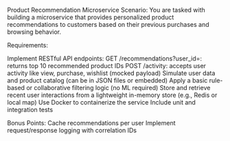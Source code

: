 Product Recommendation Microservice
Scenario:
You are tasked with building a microservice that provides personalized product recommendations to customers based on their previous purchases and browsing behavior.

Requirements:

Implement RESTful API endpoints:
GET /recommendations?user_id=<id>: returns top 10 recommended product IDs
POST /activity: accepts user activity like view, purchase, wishlist (mocked payload)
Simulate user data and product catalog (can be in JSON files or embedded)
Apply a basic rule-based or collaborative filtering logic (no ML required)
Store and retrieve recent user interactions from a lightweight in-memory store (e.g., Redis or local map)
Use Docker to containerize the service
Include unit and integration tests

Bonus Points:
Cache recommendations per user
Implement request/response logging with correlation IDs
